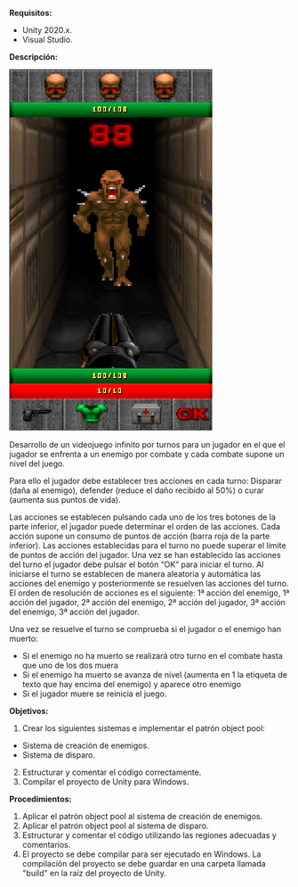 **Requisitos:**
- Unity 2020.x.
- Visual Studio.

**Descripción:**

![](https://raw.githubusercontent.com/chloroplastgames/Unity-07Scripting-08Arquitecture-01FunctionalSystems-02DesignProgrammingPatterns-Exercise06/master/readme_resources/screenshot.png "Mock up")

Desarrollo de un videojuego infinito por turnos para un jugador en el que el jugador se enfrenta a un enemigo por combate y cada combate supone un nivel del juego.

Para ello el jugador debe establecer tres acciones en cada turno: Disparar (daña al enemigo), defender (reduce el daño recibido al 50%) o curar (aumenta sus puntos de vida).

Las acciones se establecen pulsando cada uno de los tres botones de la parte inferior, el jugador puede determinar el orden de las acciones. Cada acción supone un consumo de puntos de acción (barra roja de la parte inferior). Las acciones establecidas para el turno no puede superar el límite de puntos de acción del jugador.
Una vez se han establecido las acciones del turno el jugador debe pulsar el botón “OK” para iniciar el turno. Al iniciarse el turno se establecen de manera aleatoria y automática las acciones del enemigo y posteriormente se resuelven las acciones del turno. El orden de resolución de acciones es el siguiente: 1ª acción del enemigo, 1ª acción del jugador, 2ª acción del enemigo, 2ª acción del jugador, 3ª acción del enemigo, 3ª acción del jugador.

Una vez se resuelve el turno se comprueba si el jugador o el enemigo han muerto:
* Si el enemigo no ha muerto se realizará otro turno en el combate hasta que uno de los dos muera
* Si el enemigo ha muerto se avanza de nivel (aumenta en 1 la etiqueta de texto que hay encima del enemigo) y aparece otro enemigo
* Si el jugador muere se reinicia el juego.


**Objetivos:**
1. Crear los siguientes sistemas e implementar el patrón object pool:
* Sistema de creación de enemigos.
* Sistema de disparo.
2. Estructurar y comentar el código correctamente.
3. Compilar el proyecto de Unity para Windows.


**Procedimientos:**
1. Aplicar el patrón object pool al sistema de creación de enemigos.
2. Aplicar el patrón object pool al sistema de disparo.
3. Estructurar y comentar el código utilizando las regiones adecuadas y comentarios.
4. El proyecto se debe compilar para ser ejecutado en Windows. La compilación del proyecto se debe guardar en una carpeta llamada "build" en la raíz del proyecto de Unity.
